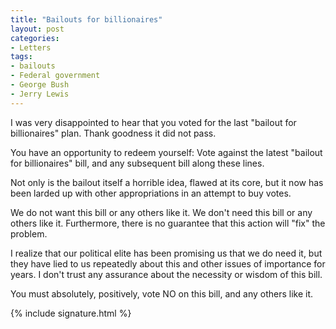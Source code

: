 ```yaml
---
title: "Bailouts for billionaires"
layout: post
categories:
- Letters
tags:
- bailouts
- Federal government
- George Bush
- Jerry Lewis
---
```


I was very disappointed to hear that you voted for the last "bailout for billionaires" plan. Thank goodness it did not pass.

You have an opportunity to redeem yourself: Vote against the latest "bailout for billionaires" bill, and any subsequent bill along these lines.

Not only is the bailout itself a horrible idea, flawed at its core, but it now has been larded up with other appropriations in an attempt to buy votes.

We do not want this bill or any others like it. We don't need this bill or any others like it. Furthermore, there is no guarantee that this action will "fix" the problem.

I realize that our political elite has been promising us that we do need it, but they have lied to us repeatedly about this and other issues of importance for years. I don't trust any assurance about the necessity or wisdom of this bill.

You must absolutely, positively, vote NO on this bill, and any others like it.

{% include signature.html %}
